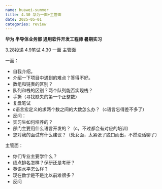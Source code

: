 ```yaml
---
name: huawei-summer
title: 4.30 华为一面+主管面
date: 2025-05-01
categories: review
---
```


**华为 半导体业务部 通用软件开发工程师 暑期实习** 

3.28投递 4.9笔试 4.30 一面 主管面

一面：

- 自我介绍。
- 介绍一下项目中遇到的难点？答得不好。
- 数组和链表的区别？
- 队列和栈的区别？两个队列能否实现栈？
- 手撕（寻找缺失的第一个正整数）
- 复盘笔试
- c语言宏定义的求两个数之间的大数怎么办？（c语言忘得差不多了）
- 反问：
- 实习生如何培养的？
- 部门主要用什么语言开发的？（c，不过都会有对应的培训）
- 您对我的面试有什么建议？（处女面，太紧张了脱口而出，不然没话聊了）

主管面：

- 你们专业主要学什么？
- 绩点排名怎样？保研还是考研？
- 英语水平怎么样？
- 现在数学是不是比以前难很多？
- 反问

